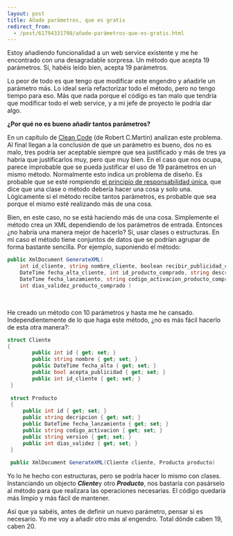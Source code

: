 ```yaml
---
layout: post
title: Añade parámetros, que es gratis
redirect_from:
  - /post/61794331798/añade-parámetros-que-es-gratis.html
---
```


Estoy añadiendo funcionalidad a un web service existente y me he
encontrado con una desagradable sorpresa. Un método que acepta 19
parámetros. Sí, habéis leído bien, acepta 19 parámetros. 

Lo peor de todo es que tengo que modificar este engendro y añadirle un
parámetro más. Lo ideal sería refactorizar todo el método, pero no tengo
tiempo para eso. Más que nada porque el código es tan malo que tendría
que modificar todo el web service, y a mi jefe de proyecto le podría dar
algo.

**¿Por qué no es bueno añadir tantos parámetros?**

En un capítulo de [Clean
Code](http://www.amazon.com/Clean-Code-Handbook-Software-Craftsmanship/dp/0132350882)
(de Robert C.Martin) analizan este problema. Al final llegan a la
conclusión de que un parámetro es bueno, dos no es malo, tres podría ser
aceptable siempre que sea justificado y más de tres ya habría que
justificarlos muy, pero que muy bien. En el caso que nos ocupa, parece
improbable que se pueda justificar el uso de 19 parámetros en un mismo
método. Normalmente esto indica un problema de diseño. Es probable que
se esté rompiendo [el principio de responsabilidad
única](http://en.wikipedia.org/wiki/Single_responsibility_principle),
que dice que una clase o método debería hacer una cosa y solo una.
Lógicamente si el método recibe tantos parámetros, es probable que sea
porque el mismo esté realizando más de una cosa.

Bien, en este caso, no se está haciendo más de una cosa. Simplemente el
método crea un XML dependiendo de los parámetros de entrada. Entonces
¿no habría una manera mejor de hacerlo? Sí, usar clases o estructuras.
En mi caso el método tiene conjuntos de datos que se podrían agrupar de
forma bastante sencilla. Por ejemplo, suponiendo el método:


```csharp
public XmlDocument GenerateXML(
    int id_cliente, string nombre_cliente, boolean recibir_publicidad_cliente, 
    DateTime fecha_alta_cliente, int id_producto_comprado, string descripcion_producto_comprado,                                   
    DateTime fecha_lanzamiento, string codigo_activacion_producto_comprado, string version_producto_comprado,
    int dias_validez_producto_comprado )    
```
 

He creado un método con 10 parámetros y hasta me he cansado.
Independientemente de lo que haga este método, ¿no es más fácil hacerlo
de esta otra manera?:

```csharp
struct Cliente 
{    
        public int id { get; set; }    
        public string nombre { get; set; }    
        public DateTime fecha_alta { get; set; }    
        public bool acepta_publicidad { get; set; }    
        public int id_cliente { get; set; }
 }
 
 struct Producto
 {    
     public int id { get; set; }    
     public string decripcion { get; set; }    
     public DateTime fecha_lanzamiento { get; set; }    
     public string codigo_activacion { get; set; }    
     public string version { get; set; }    
     public int dias_validez { get; set; }
 }
 
 public XmlDocument GenerateXML(Cliente cliente, Producto producto)

```

Yo lo he hecho con estructuras, pero se podría hacer lo mismo con
clases. Instanciando un objecto ***Cliente***y otro ***Producto***, nos
bastaría con pasárselo al método para que realizara las operaciones
necesarias. El código quedaría más limpio y más fácil de mantener.

Así que ya sabéis, antes de definir un nuevo parámetro, pensar si es
necesario. Yo me voy a añadir otro más al engendro. Total dónde caben
19, caben 20.

